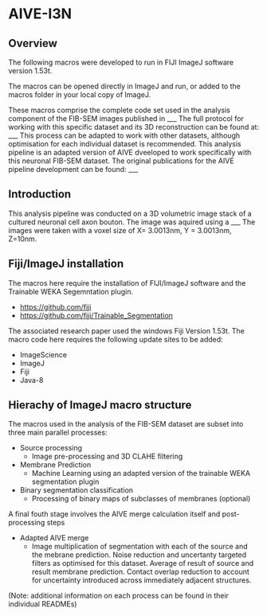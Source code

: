 # AIVE-I3N
## Overview
The following macros were developed to run in FIJI ImageJ software version 1.53t. 

The macros can be opened directly in ImageJ and run, or added to the macros folder in your local copy of ImageJ.

These macros comprise the complete code set used in the analysis component of the FIB-SEM images published in ___
The full protocol for working with this specific dataset and its 3D reconstruction can be found at: ___
This process can be adapted to work with other datasets, although optimisation for each individual dataset is recommended.
This analysis pipeline is an adapted version of AIVE dveeloped to work specifically with this neuronal FIB-SEM dataset.
The original publications for the AIVE pipeline development can be found: ___

## Introduction
This analysis pipeline was conducted on a 3D volumetric image stack of a cultured neuronal cell axon bouton. The image was aquired using a ___ 
The images were taken with a voxel size of X= 3.0013nm, Y = 3.0013nm, Z=10nm.

## Fiji/ImageJ installation
The macros here require the installation of FIJI/ImageJ software and the Trainable WEKA Segemntation plugin.
- https://github.com/fiji
- https://github.com/fiji/Trainable_Segmentation

The associated research paper used the windows Fiji Version 1.53t.
The macro code here requires the following update sites to be added:
- ImageScience
- ImageJ
- Fiji
- Java-8

## Hierachy of ImageJ macro structure

The macros used in the analysis of the FIB-SEM dataset are subset into three main parallel processes:
- Source processing
  - Image pre-processing and 3D CLAHE filtering
- Membrane Prediction
  - Machine Learning using an adapted version of the trainable WEKA segmentation plugin
- Binary segmentation classification
  - Processing of binary maps of subclasses of membranes (optional)

A final fouth stage involves the AIVE merge calculation itself and post-processing steps
- Adapted AIVE merge
  - Image multiplication of segmentation with each of the source and the mebrane prediction. Noise reduction and uncertanty targeted filters as optimised for this dataset.
  Average of result of source and result membrane prediction. Contact overlap reduction to account for uncertainty introduced across immediately adjacent structures.

(Note: additional information on each process can be found in their individual READMEs)
